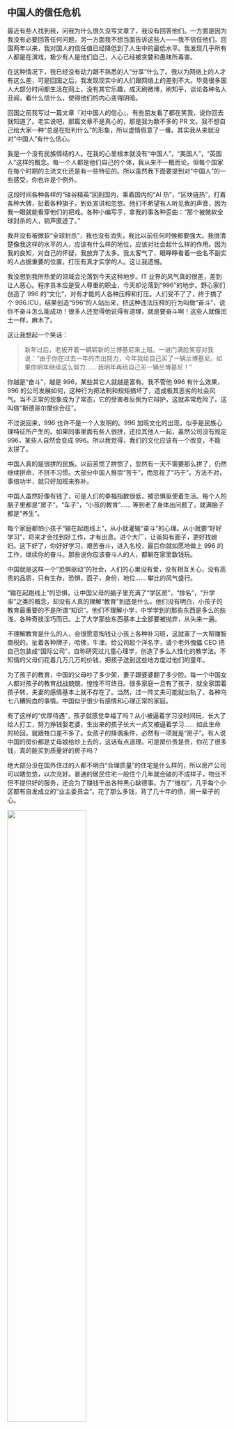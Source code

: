 <div class="inner">
<h2>中国人的信任危机</h2>
<p>最近有些人找到我，问我为什么很久没写文章了，我没有回答他们。一方面是因为我没有必要回答任何问题，另一方面我不想当面告诉这些人——我不信任他们。回国两年以来，我对国人的信任值已经降低到了人生中的最低水平。我发现几乎所有人都是在演戏，极少有人是他们自己，人心已经被贪婪和愚昧所毒害。</p>
<p>在这种情况下，我已经没有动力跟不熟悉的人“分享”什么了。我以为网络上的人才有这么差，可是回国之后，我发现现实中的人们跟网络上的差别不大。毕竟很多国人大部分时间都生活在网上，没有其它乐趣，成天刷微博，刷知乎，谈论各种名人丑闻，看什么信什么，使得他们的内心变得阴暗。</p>
<p>回国之前我写过一篇文章『对中国人的信心』，有些朋友看了都在笑我，说你回去就知道了。老实说吧，那篇文章不是真心的，那是我为数不多的 PR 文。我不想自己给大家一种“总是在批判什么”的形象，所以虚情假意了一番。其实我从来就没对“中国人”有什么信心。</p>
<p>我是一个没有民族情结的人。在我的心里根本就没有“中国人”，“美国人”，“英国人”这样的概念。每一个人都是他们自己的个体，我从来不一概而论。但每个国家在每个时期的主流文化还是有一些特征的。所以虽然我下面要提到对“中国人”的一些感受，你也许是个例外。</p>
<p>这段时间各种各样的“硅谷精英”回到国内，乘着国内的“AI 热”，“区块链热”，打着各种大牌，扯着各种旗子，到处宣讲和忽悠。他们不希望有人听见我的声音，因为我一眼就能看穿他们的把戏。各种小编写手，拿我的事各种歪曲：“那个被微软全球封杀的人，销声匿迹了。”</p>
<p>我并没有被微软“全球封杀”，我也没有消失，我比以前任何时候都要强大。我很清楚像我这样的水平的人，应该有什么样的地位，应该对社会起什么样的作用。因为我的良知，对自己的怀疑，我放弃了太多。我太客气了，眼睁睁看着一些名不副实的人占据重要的位置，打压有真才实学的人。这让我遗憾。</p>
<p>我没想到我所热爱的领域会沦落到今天这种地步。IT 业界的风气真的很差，差到让人恶心。程序员本应是受人尊重的职业，今天却沦落到“996”的地步。野心家们创造了 996 的“文化”，对有才能的人各种压榨和打压。人们受不了了，终于搞了个 996.ICU，结果创造“996”的人站出来，把这种违法压榨的行为叫做“奋斗”，说你不奋斗怎么能成功！很多人还觉得他说得有道理，就是要奋斗啊！这些人就像闰土一样，麻木了。</p>
<p>这让我想起一个笑话：</p>
<blockquote>
<p>新年过后，老板开着一辆崭新的兰博基尼来上班。一进门满脸笑容对我说：“由于你在过去一年的杰出努力，今年我给自己买了一辆兰博基尼。如果你明年继续这么努力…… 我明年再给自己买一辆兰博基尼！”</p>
</blockquote>
<p>你越是“奋斗”，越是 996，某些其它人就越是富有。我不管他 996 有什么效果，996 的公司发展如何，这种行为把法制和规矩搞坏了，造成极其恶劣的社会风气。当不正常的现象成为了常态，它的受害者反倒为它辩护，这就非常危险了。这叫做“斯德哥尔摩综合征”。</p>
<p>不过说回来，996 也许不是一个人发明的。996 加班文化的出现，似乎是民族心理特征所产生的。如果同事里面有些人很拼，还拉其他人一起，虽然公司没有规定 996，某些人自然会变成 996。所以我觉得，我们的文化应该有一个改变，不能太拼了。</p>
<p>中国人真的是很拼的民族。以前苦惯了拼惯了，忽然有一天不需要那么拼了，仍然继续拼命，不拼不习惯。大部分中国人推崇“苦干”，而忽视了“巧干”。方法不对，事倍功半，就只好加班来弥补。</p>
<p>中国人虽然好像有钱了，可是人们的幸福指数很低，被恐惧驱使着生活。每个人的脑子里都是“房子”，“车子”，“小孩的教育”……  等到老了身体出问题了，就满脑子都是“养生”。</p>
<p>每个家庭都怕小孩子“输在起跑线上”，从小就灌输“奋斗”的心理。从小就要“好好学习”，将来才会找到好工作，才有出息。进个大厂，让爸妈有面子，更好找媳妇。这下好了，你好好学习，艰苦奋斗，进入名校，最后你就如愿地做上 996 的工作，继续你的奋斗。那些说你应该奋斗人的人，都躺在家里数钱玩。</p>
<p>中国就是这样一个“恐惧驱动”的社会，人们的心里没有爱，没有相互关心，没有高贵的品质，只有生存，恐惧，面子，身份，地位…… 攀比的风气盛行。</p>
<p>“输在起跑线上”的恐惧，让中国父母的脑子里充满了“学区房”，“排名”，“升学率”之类的概念，却没有人真的理解“教育”到底是什么。他们没有明白，小孩子的教育最重要的不是所谓“知识”。他们不理解小学，中学学到的那些东西是多么的肤浅，各种奇技淫巧而已。上了大学那些东西基本上全部要被抛弃，从头来一遍。</p>
<p>不理解教育是什么的人，会很愿意掏钱让小孩上各种补习班，这就富了一大帮赚智商税的。扯着各种牌子，哈佛，牛津。给公司起个洋名字，请个老外傀儡 CEO 把自己包装成“国际公司”，自称研究过儿童心理学，创造了多么人性化的教学法。不知情的父母们花着几万几万的价钱，把孩子送到这些地方度过他们的童年。</p>
<p>为了孩子的教育，中国的父母吵了多少架，妻子跟婆婆翻了多少脸。每一个中国女人都对孩子的教育战战兢兢，惶惶不可终日。很多家庭一旦有了孩子，就全家围着孩子转，夫妻的感情基本上就不存在了。当然，过一阵丈夫可能就出轨了，各种乌七八糟狗血的事情。中国似乎很少有感情和心理正常的家庭。</p>
<p>有了这样的“优厚待遇”，孩子就感觉幸福了吗？从小被逼着学习没时间玩，长大了给人打工，努力挣钱娶老婆，生出来的孩子长大一点又被逼着学习…… 如此生命的轮回，就跟牲口差不多了。女孩子的择偶条件，必然有一项就是“房子”。有人说中国的房价都是丈母娘给炒上去的，这话有点道理。可是房价贵是贵，你花了很多钱，真的能买到质量好的房子吗？</p>
<p>绝大部分没在国外住过的人都不明白“合理质量”的住宅是什么样的，所以房产公司可以瞎忽悠，以次充好。普通的居民住宅一般住个几年就会破的不成样子，物业不但不提供好的服务，还会为了赚钱干出各种黑心缺德事。为了“维权”，几乎每个小区都有自发成立的“业主委员会”。花了那么多钱，背了几十年的债，闹一辈子的心。</p>
<p><img src="https://www.yinwang.org/images/broken-glass.jpg" width="60%" /></p>
<p>比如上图，就是我父母住的成都某小区楼门口的顶棚。玻璃顶棚碎成这样了，业主们闹了两年还不修。你能想象这种心情吗，自己的父母每天从这摇摇欲坠的玻璃下面走过！楼里的三部电梯坏了两部，闹了几个月修了其中一部，还有一部一直不修。物业为了赚外快，还做出其它一系列损害业主利益的事情。业主们拉了一个群，经常跟打仗似的在里面谈论这些事情。</p>
<p>你也许觉得这是一个特别不好的小区才会这样，可惜旁边的几个小区我看过了，样子都差不多，根本没有品质可言。这就是成都的市中心。我看过一个朋友买的成都高新区的新房子，屋里装修崭新的，一进电梯就像进了贫民窟，地下车库也是破败不堪。难以想象他每天一路走过那样的破地方，钻进一辆豪车…… 这些都是中国最知名的房地产开发商的作品！你买的时候它们还没建好，谁知道搬进去就是这个样子？</p>
<p>有钱一点的，花很多钱买个“豪宅小区”的房子甚至“别墅”，难道就会好些吗？差不多的。一开头看似金碧辉煌，跟欧洲宫殿似的，过了没多久天花板就裂了，楼下大堂的墙皮就掉了，台阶裂了里面长了草，车库地砖破了没人修，整个小区旧的不像样，蒙了一层灰。可是人家仍然被叫做“豪宅”啊。我看过上海的很多“豪宅小区”，根本就只是做个样子而已。</p>
<p>比如下图，就是上海黄浦江边某著名“豪宅小区”的大楼门口……</p>
<p><img src="https://www.yinwang.org/images/shanghai-residence.jpg" width="80%" /></p>
<p>这就是中国土豪们的“体面”生活。花了很多钱，却买不来真正的品质。美国的建筑质量显然好很多，很普通的房子都比上海最贵的一些“豪宅”要好。为什么呢？因为别人有良知，有规范，有法制。从小就听人说“有些东西是钱买不来的”，现在有了钱，你们体会到了吧？</p>
<p>中国有那么多暴富的互联网企业，可是连符合基本规范的房子都造不出来。我曾经应邀参观国内一个特别有钱的互联网公司，心想这么有钱的公司，办公楼应该建的很好吧。结果呢，那些楼不知道是哪个村里的工头造的。里面破破烂烂不说，卫生间连擦手纸和干手机都没有。</p>
<p>国产电视剧都喜欢渲染“霸道总裁”，西装革履的高富帅，住在高大上的精品房子里，让人误以为中国有这样的地方。大家都被骗了，因为你花很多钱也找不到这样的地方。电视剧都是挑了最好的角落拍，拍了再 P 一下。你可以想象摄影机没拍到的地方是什么样子。</p>
<p>花了很多钱却买不来基本的品质，这就是中国的现状。所以中国人看起来很“有钱”，实际上却很穷。许多被中国人瞧不起的地方，“经济不行了”的地方，房子建的都比中国质量高，市政设施都比中国的干净。只有用心，用良心，才能建设好的生活，可是中国人都只想收获，不想付出。收了别人的钱，却总是偷工减料，不想提供相应的品质。大家都这样，你说生活怎么好得起来？</p>
<p>生活环境如此，中国人不用心改造现实的环境，却热衷于“虚拟产业”。中国的互联网产业，人工智能，显然是非常受重视的。没有其它国家的人有这么热衷于“人工智能”和“高科技”，成天各种浮夸，布道，洗脑。</p>
<p>AI 是有用的，但并不是像中国大佬们吹嘘的那样似乎是唯一可以做的事情，革命性的产业。“人工智能”（AI）这个词根本就是噱头，从一开头就是噱头。“神经网络”也跟神经没有任何关系。这个领域靠“智能”和“神经”这两个词，骗了一代又一代人。</p>
<p>真正起作用的技术，叫做“机器学习”（Machine Learning）或者“深度学习”（Deep Learning）。我喜欢把它叫“机器学习”，因为“深度学习”就是“机器学习”改进了一下而已，去掉了以前的一些缺陷，它并没有概念上的突破。因为之前人们对“机器学习”产生了失望，为了市场效益换了一个更吓人的名字而已。有深度！</p>
<p>等你看透了机器学习，就会发现它真的很有用，甚至可以说是优美的理论，因为它根本就是改头换面之后的微积分！它是牛顿，莱布尼兹古老而伟大的理论，以更加简单，优雅而强大的形式出现。</p>
<p>机器学习基本就是利用微积分求导，拟合一些函数，深度学习就是拟合更加复杂的函数。而各种“深度学习框架”（TensorFlow，PyTorch，MxNet……），就是用来描述这些函数所用的“编程语言”。</p>
<p>跟普通语言的不同点在于，这些语言是“可求导”的（differentiable）。用这些语言写出来的函数，你可以得到它们的导数。有了导数，你就可以用“梯度下降法”调整参数，使得误差最小化，然后你就拟合出了一个函数。</p>
<p>所有这些，都是古老的统计学方法的扩展。我不得不承认它们是非常好的改进，可以说是具有“美感”的。我好长一段时间都沉浸在对这些美丽的理论的思考之中。</p>
<p>微积分是非常有用的，但却不是万能的，你可以从概念上理解它能做什么，不能做什么。深度学习在某些领域有很大的价值，但它跟“智能”没有什么关系。深度学习拟合的函数可以告诉你图片上的物体名字叫“狗”，但它并不知道狗“是什么”。</p>
<p>深度神经网络（比如 ResNet）可以判断出图片上很多东西的“名字”，甚至比大部分人知道的名字还多，但它并不知道那些东西“是什么”。它看到的只是一堆像素，然后通过复杂的计算，给你一个“名字”。没有理解，也没有常识。</p>
<p>ResNet 拿 ImageNet 训练之后，在识别能力上当然可以“超越人类”。我自己看了 ImageNet 里面的那些图片，好多东西我根本就没见过，或者不知道是什么。世界上有那么多种类的花，那么多种类的树，那么多种动物，各种奇怪的海底生物，那么多的明星演员，那么多的人造日用品，各种各样的飞机船只，那么多的古董文物，非洲的图腾，太平洋小岛上出产的水果…… 我看了也不知道它们叫什么名字，我也不在乎。这种题我当然做不过 ResNet！</p>
<p>但我知道猫和狗是什么。我知道它们的很多特征，它们发出什么样的叫声，是什么样的构造，它们吃什么样的食物，会有什么样动作，什么样的行为…… 你拿千万张猫和狗的图片或者视频给 ResNet，或者其它神经网络，它能知道这些吗？</p>
<p>这就是我所谓的“常识”或者“理解”，你可能没想到这对于机器而言有多难。</p>
<p>如果我遇到从来没见过的东西，我不知道它叫什么名字。可是我观察一会儿，玩一会儿，我就知道它大概是什么类型的东西。我可以发现怎么和它互动，它可能有什么用处，它是什么样的结构…… 研究透了之后，我发现以前没人见过这种东西，我可能给它起个名字。</p>
<p>所以我虽然不知道一个东西的“名字”，但我却可以知道它“是什么”。我们应该清楚地区分“知道一个东西的名字”和“知道一个东西是什么”。</p>
<p>ResNet 能做这些事情吗？不能。它只知道一些东西的名字，许许多多东西的名字，它却不知道它们“是什么”。它只能等我把这东西照了相给它，然后告诉它名字。经过训练之后，它下次再看到这东西，可能就能告诉我它的名字。但到最后，它仍然只知道东西的名字。</p>
<p>我不是说 ResNet 没用，它非常有用。我会拿它当字典查，我可以用它做图片搜索，做很多有趣的，前所未见的事情。可是它不具有智能，我有。它只是我的工具。</p>
<p>没有人知道如何实现“常识”和“理解”，甚至没有人真的知道它们是什么。人的视觉系统看到的只是一堆像素吗？人的理解能力在观察中起了什么作用？到底什么是“智能”？…… 一系列深刻的问题，深度学习根本没能回答，甚至没有人思考这些事情。</p>
<p>所以深度神经网络所谓“超人类”的视觉能力，其实是一个字典。它记住了一些数据，然后加了一点“平滑”，拟合出一个从“图片==&gt;名字”的函数。任何一部字典都超越了所有人的记忆能力，可是字典有智能吗？就是这么一个东西，让不明觉厉的人以为“智能”即将实现，让别有用心的人借机大肆忽悠。</p>
<p>中国大佬们全都在浮夸 AI 的能力，每每上台说得天花乱坠，跟科幻电影似的。作为一个“深度学习工程师”，成天研究和折腾深度学习框架，这些我都看在眼里，记在心里，一直没好说出来。这些布道 AI 的大佬们，到底有没有碰过代码，有没有训练过模型，知不知道深度学习到底是什么……</p>
<p>很多深度学习工程师，数据科学家都知道这些，默默无闻做着真正有价值的事情。他们的老板们，各位“大佬”，一知半解，却到处宣讲和浮夸。各种 AI 书也充斥着市场，大佬们写鼓吹 AI 的书，各种外行名人们，甚至娱乐圈的人也写鼓吹 AI 的书，都想借着 AI 的热潮捞一把。如此的铺天盖地而来，真是让人怀疑，中国人还有没有节操？</p>
<p>“智能”这个东西，根本还没开始思考，没开始动手，完全没有头绪，就在天天叫嚣着“快要实现了”，“真的要来了”。最大的忽悠主题就是自动驾驶，智能客服，甚至自动编程。这些根本就是机器学习做不到的事情。</p>
<p>一辆没有真的理解能力的“自动驾驶车”，你敢坐吗？就算它知道摄像头上每一个位置的物体叫什么名字，它却不知道它们是什么，它没有这个“概念”。</p>
<p><img src="https://www.yinwang.org/images/ssd-road.jpg" width="80%" /></p>
<p>如果不理解那些东西是什么，有什么样的性质，会发生什么样的事情，它会知道如何反应吗？这可不是打几个文字标签那么简单，“软的”，“硬的”…… 它需要拥有一个人从小到大对所有这些东西的“经验”和“常识”。我们连自己脑子里的“常识”是什么，它在我们脑子里是以什么形式存在，如何起的作用，全都不知道！</p>
<p>常识并不是文字可以表达的。挺多人试图用文字来表达常识，比如“知识图谱”在单词之间建立一些“关系”，以为可以表示“知识”，结果没有很好的效果。</p>
<p><img src="https://www.yinwang.org/images/knowledge-graph.jpg" width="80%" /></p>
<p>常识并不停留在语言的层面，我们对事物的常识并不是文字。想一想你对猫的常识，你可以栩栩如生的“想象”出一只猫来。看到一只猫，你可以想象出它会有什么样的行为。这些并不是文字和它们之间的关系可以表达的。</p>
<p>一辆没有常识的自动驾驶车，它永远无法理解周围正在发生什么。同样的道理也可以说明“智能客服”，其它各种需要“理解”的事情，根本无法做到。</p>
<p>注意我不是说 AI 完全是忽悠。我当然看好某些机器学习应用，把好钢用在刀刃上的地方。这些包括人脸识别，公安检测系统，医学影像处理，金融分析，网络攻击检测，推荐系统，甚至广告推送和市场营销…… 这些都可以服务于我们。就算做不到非常准确，都会是很有用的工具。</p>
<p>可是为什么各位大佬每次出台总是提“自动驾驶”，“智能助理”，“智能客服”？总是好像能取代很多人的工作，而其实根本就不可能。机器学习是很好的工具，可以帮助我们，可是几乎完全没有能力取代人。我说的可不是什么“人类至上”的信念，而是这些技术根本就没有那个能力。</p>
<p>最搞笑的是很多公司把 Siri，Alexa 一类也作为 AI 的“拳头产品”，因为很多人以为这些“个人助理”能够理解他们说的话。它们确实可以知道你说了那些“字”，但它们完全无法理解你在说什么。</p>
<p>如果你会用 Linux 命令行就很好解释了：Siri，Alexa 之类的个人助手不过是“具有语音识别功能的命令行工具”。它们在某些情况下是有用的（比如开车的时候），但它们并不理解你说的话。</p>
<p>对 AI 的大肆鼓吹让我想起当年的“大跃进”，大家都叫着要“超英赶美”，大炼钢铁，却连饭都吃不饱。美国人发明了机器学习，深度学习，可是为什么美国人没有像中国人这么“全民 AI”呢？因为别人知道机器学习可以用来做什么，可是还有很多其它重要的事情可以做。我坐等你们超英赶美瞎忙乎，我们自己实实在在把房子造好，把街道建好，把衣服造好，把生活弄舒服…… 发展 AI 能改善这些吗？中国人的衣服，鞋子，日用品…… 几乎样样靠进口。</p>
<p>国内 IT 界组织个演讲，总是把人的名字前面冠以各种头衔：国外某大公司高管，某名校博士  xxx…… 结果呢，尽在鼓吹一些不可能做到的事情，睁着眼睛说瞎话。看得多了你就发现，中国的每一个公众人物，人生导师，都是被金钱操纵的木偶。他们说的并不是他们想的，不是他们相信的。每一个都是在演一出戏，演技如此之差，人们居然看不出来。</p>
<p>把公司，学校，甚至各种奖放在人的名字前面，好像别人的价值依附于这些一样，是不尊重人的表现。国外组织个演讲，海报上都是人的名字在前，后面最多加一个“Ph.D”，“F.R.S”这样的高级头衔。没有人会刻意声明自己的公司和职位，甚至把这些摆在自己名字前面。这些都显示出品位的低级。</p>
<p>十多年前在清华的时候，水木清华 BBS 宣传“图灵奖得主xx”来演讲。当时我回复他们说，请不要把“图灵奖”放在别人名字前面好不好？我为什么这样说呢，因为我尊重这个人，我觉得把“图灵奖得主”放在别人名字前面，是不尊重人的做法。</p>
<p>十多年了，中国的这种文化一点没有变，反而愈演愈烈。什么低级的“头衔”都一股脑往人的名字前面放。这样的风气降低了各种会议的品位，这就是为什么两年以来我从来没有在任何会议上做过演讲。有挺多人邀请我，可是我一看到他们的宣传材料，就觉得太低级，根本不适合我出面。</p>
<p>没有其它国家的人如此的在乎“名”，在乎标签，以至于大部分中国人出国读书不是为了真才实学，而只是为了贴金，挂个品牌。中国海归们喜欢炫耀自己是从国外哪个学校来的，在哪个知名公司待过，每一次遇到这种人我都打心眼里瞧不起他们。</p>
<p>可是中国的土豪公司就是看重这些。很多国内公司招的高管，不是因为他们有深刻的见解，能够引导大家走向正确的方向，而是为了能利用他们的“名牌”为自己造势。所以他们必然要找一个叫得响名字的国外公司，他做过一个大家听说过的项目。至于这个项目到底质量如何，他在里面到底起了多大作用，甚至是帮倒忙，他们不管。然后这些人进去就各种瞎指挥，高高在上，打压其他人。</p>
<p>我回国以来不断有中国公司找我，很可惜绝大部分都是看重我的“名”，而对我的实力，我的见解和人品不关心。开头热情洋溢的，后来发现我不愿意出头露面布道，不能把我名字打在网站上，不能利用我的名气，后来就不联系了。所以后来这样的公司找我，都懒得理了。</p>
<p>中国的各位牛人大佬，却可以不知羞耻地用自己的“名”换来“利”，被贪欲驱使而到处站台宣讲和鼓吹。我真为他们可惜，毁掉了自己的一世英名。我早就看透了许多的中国业界公众人物，几乎没有任何一个值得我尊敬的。但这一次 AI 和区块链热潮到来，真是把他们的本质暴露的淋漓尽致。原来的科学家，工程师，摇身一变成为了传销布道者。</p>
<p>鼓吹 AI 和区块链的小媒体也像雨后春笋一样发展起来。标题必须以“重磅！……”开头，内容是语不惊人誓不休，满篇兴奋浮夸的语气。把小打小闹的改进说成是划时代的突破，尽其危言耸听之能事。字里行间充满了“大牛”，“大神”，“神童”之类的词汇。每每在朋友圈看到有人转发这种文章，我都会对转发者的水准产生怀疑。</p>
<p>现在创业一个常见做法，就是把最热门的词汇都放在一起，或者往上面靠。比如有好些公司号称同时用了“深度学习”和“区块链”，而他们的业务跟其中一项毫不沾边。甚至有的公司业务跟这两者完全没有关系，但公司拿了投资人的钱，折腾几年也不出成果，乘着这个东风也想来捞一把，所以也号称用了深度学习和区块链，甚至开始“发币”。</p>
<p>说到区块链…… 我有一个朋友很喜欢研究区块链，是真心喜欢这技术，我看的区块链技术书都是他推荐的。这家伙回国来加入过好多区块链项目，跟我说过的就有六七个之多。每次开头都很兴奋，说这次这个应该可以成，我觉得他们是很严肃地想做这个事！结果每次过了没两个月又对我说，妈呀，这帮人写了白皮书，拉了上亿的投资，一年没有写过一行代码，现在等着我一个人去帮他们实现！</p>
<p>看到他这么迷茫，我也好心帮他看过几个项目，这就是为什么我之前写过关于区块链智能合约的<a href="http://www.yinwang.org/blog-cn/2018/02/22/smart-contract">文章</a>。其实那篇文章针对的是一个他给我看的新项目，项目是由美国数一数二的牛校的教授出面发起的。白皮书说要用“深度学习”来训练得到形式验证所需要的“前条件”和“后条件”。</p>
<p>我一眼就知道是忽悠，“深度学习+区块链+智能合约”，真是会蹭风口。朋友跟我说他们想融 2 亿美元。怎么也没想到美国名校的大教授居然也会下水干这种勾当。这教授也是华人，就像大部分的区块链骗子项目一样，都是中国人发起的。白皮书的作者，包括几个美国大学教授，全都是中国人。</p>
<p>很多年前我还曾经见过其中一位教授，当时感觉还挺有实力，值得尊敬的一个人。可是那天看到他的名字上了那样的白皮书，照片放在网站上，他在我心目中的形象彻底毁掉了。</p>
<p>还曾经有英国某牛校的博士后找我合作区块链的事，拉着他导师来站台剪彩照相。这么正经的专业出来，却满口油嘴滑舌的，说了半天冠冕堂皇伟大的口号，终究还是说出了最终的目的：想要“发币”。我回去就把他们都删了。</p>
<p>我为这些人感到耻辱，我为我们的民族感到耻辱。这么多的中国人明目张胆干这样的事情，为了钱出卖自己的灵魂，我们还有脸面对世界上的其他民族吗？中国人在世界上是什么样的形象？知道某些国外媒体怎么评价中国吗：“现在的中国，钱就是上帝！”</p>
<p>所以很多人说现在 AI 是大骗，区块链是小骗。有人说币圈彻底的揭示了人性最丑恶的一面。我觉得说得挺对。</p>
<p>这些见得多了也就困了，感觉特别无聊。被利益的肥肉引来的大量苍蝇，已经充斥了人们的视线。靠谱的人，那些能把机器学习和区块链用在该用的地方的人，比例就越来越小。</p>
<p>中国人已经迷失了自己的文化，我越来越看不明白我们是在走向文明还是愚昧。中国需要一个巨大的改变。这个改变需要从停止这些浮躁的风气，认识到我们的错误和不足开始。</p>
<p>（声明一下：本文不代表本人所在公司的立场，其中描述的事情也跟本人所在公司无关。其实我身边有不少踏实又有见解的人，我从他们那里学到很多东西。我只是感觉国内业界总体乌烟瘴气，欠骂。）</p>
</div>
    